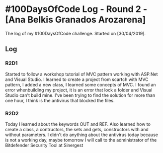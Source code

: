 # #100DaysOfCode Log - Round 2 - [Ana Belkis Granados Arozarena]

The log of my #100DaysOfCode challenge. Started on [30/04/2019].

## Log

### R2D1 
Started to follow a workshop tutorial of MVC pattern working with ASP.Net and Visual Studio. I learned to create a project from scartch with MVC pattern, I added a new class, I learned some concepts of MVC. I found an error whenbuilding my project, it is an error that lock a folder and Visual Studio can't build mine. I've been trying to find the solution for more than one hour, I think is the antivirus that blocked the files.

### R2D2
Today I learned about the keywords OUT and REF. Also learned how to create a class, a contructors, the sets and gets, constructors with and without parameters.
I didn't do anything about the antivirus today because is not a working day, maybe tomorrow I will call to the administrator of the Bitdefender Security Tool at Sinergest
